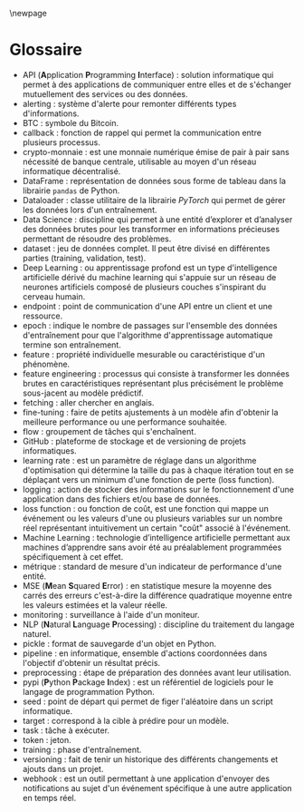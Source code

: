 \newpage

# Glossaire

* API (**A**pplication **P**rogramming **I**nterface) : solution informatique qui permet à des applications de communiquer entre elles et de s'échanger mutuellement des services ou des données.
* alerting : système d'alerte pour remonter différents types d'informations.
* BTC : symbole du Bitcoin.
* callback : fonction de rappel qui permet la communication entre plusieurs processus.
* crypto-monnaie : est une monnaie numérique émise de pair à pair sans nécessité de banque centrale, utilisable au moyen d'un réseau informatique décentralisé.
* DataFrame : représentation de données sous forme de tableau dans la librairie `pandas` de Python.
* Dataloader : classe utilitaire de la librairie *PyTorch* qui permet de gérer les données lors d'un entraînement.
* Data Science : discipline qui permet à une entité d’explorer et d’analyser des données brutes pour les transformer en informations précieuses permettant de résoudre des problèmes.
* dataset : jeu de données complet. Il peut être divisé en différentes parties (training, validation, test).
* Deep Learning : ou apprentissage profond est un type d'intelligence artificielle dérivé du machine learning qui s'appuie sur un réseau de neurones artificiels composé de plusieurs couches s'inspirant du cerveau humain.
* endpoint : point de communication d'une API entre un client et une ressource.
* epoch : indique le nombre de passages sur l'ensemble des données d'entraînement pour que l'algorithme d'apprentissage automatique termine son entraînement.
* feature : propriété individuelle mesurable ou caractéristique d'un phénomène.
* feature engineering : processus qui consiste à transformer les données brutes en caractéristiques représentant plus précisément le problème sous-jacent au modèle prédictif.
* fetching : aller chercher en anglais.
* fine-tuning : faire de petits ajustements à un modèle afin d'obtenir la meilleure performance ou une performance souhaitée.
* flow : groupement de tâches qui s'enchaînent.
* GitHub : plateforme de stockage et de versioning de projets informatiques.
* learning rate : est un paramètre de réglage dans un algorithme d'optimisation qui détermine la taille du pas à chaque itération tout en se déplaçant vers un minimum d'une fonction de perte (loss function).
* logging : action de stocker des informations sur le fonctionnement d'une application dans des fichiers et/ou base de données.
* loss function : ou fonction de coût, est une fonction qui mappe un événement ou les valeurs d'une ou plusieurs variables sur un nombre réel représentant intuitivement un certain "coût" associé à l'événement.
* Machine Learning : technologie d’intelligence artificielle permettant aux machines d’apprendre sans avoir été au préalablement programmées spécifiquement à cet effet.
* métrique : standard de mesure d'un indicateur de performance d'une entité.
* MSE (**M**ean **S**quared **E**rror) : en statistique mesure la moyenne des carrés des erreurs c'est-à-dire la différence quadratique moyenne entre les valeurs estimées et la valeur réelle.
* monitoring : surveillance à l'aide d'un moniteur.
* NLP (**N**atural **L**anguage **P**rocessing) : discipline du traitement du langage naturel.
* pickle : format de sauvegarde d'un objet en Python.
* pipeline : en informatique, ensemble d'actions coordonnées dans l'objectif d'obtenir un résultat précis.
* preprocessing : étape de préparation des données avant leur utilisation.
* pypi (**P**ython **P**ackage **I**ndex) : est un référentiel de logiciels pour le langage de programmation Python.
* seed : point de départ qui permet de figer l'aléatoire dans un script informatique.
* target : correspond à la cible à prédire pour un modèle.
* task : tâche à exécuter.
* token : jeton.
* training : phase d'entraînement.
* versioning : fait de tenir un historique des différents changements et ajouts dans un projet.
* webhook : est un outil permettant à une application d'envoyer des notifications au sujet d'un événement spécifique à une autre application en temps réel.

